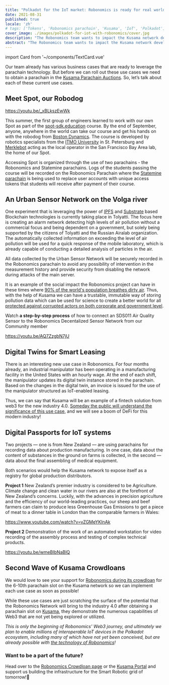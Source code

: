 ```yaml
---
title: "Polkadot for the IoT market: Robonomics is ready for real world use cases on Kusama!"
date: 2021-08-31
published: true
locale: 'zh'
# tags: ['Tokens', 'Robonomics parachain', 'Kusama', 'IoT', 'Polkadot']
cover_image: ./images/polkadot-for-iot-with-robonomics/cover.jpg
description: "The Robonomics team wants to impact the Kusama network development with four scenarios from the real world. These use cases describe unique opportunities for the crypto audience and all participants of the IoT market."
abstract: "The Robonomics team wants to impact the Kusama network development with four scenarios from the real world. These use cases describe unique opportunities for the crypto audience and all participants of the IoT market. "
---
```

import Card from '~/components/TextCard.vue'

Our team already has various business cases that are ready to leverage the parachain technology. But before we can roll out these use cases we need to obtain a parachain in the [Kusama Parachain Auctions](https://kusama.network/auctions/). So, let’s talk about each of these current use cases.

## Meet Spot, our Robodog

https://youtu.be/_xBLkszEwWk

This summer, the first group of engineers learned to work with our own Spot as part of the [spot-sdk.education](https://spot-sdk.education) course. By the end of September, anyone, anywhere in the world can take our course and get his hands on with the robodog from [Boston Dynamics](https://www.bostondynamics.com/spot). The course is developed by robotics specialists from the [ITMO University](https://en.itmo.ru/) in St. Petersburg and [Merklebot](https://merklebot.com/) acting as the local operator in the San Francisco Bay Area lab, the home of our Spot. 

Accessing Spot is organized through the use of two parachains - the Robonomics and Statemine parachains. Logs of the students passing the course will be recorded on the Robonomics Parachain where the [Statemine parachain](https://polkadot.network/statemine-upgrade-launches-new-phase-of-parachain-functionality/) is being used to replace user accounts with unique access tokens that students will receive after payment of their course.

## An Urban Sensor Network on the Volga river

One experiment that is leveraging the power of [IPFS](https://ipfs.io/) and [Substrate](https://www.substrate.io/) based Blockchain technologies is currently taking place in Tolyatti. The focus here is creating an alarm network detecting high levels of air pollution without a commercial focus and being dependent on a government, but solely being supported by the citizens of Tolyatti and the Russian Airalab organization. The automatically collected information on exceeding the level of air pollution will be used for a quick response of the mobile laboratory, which is already capable of conducting a detailed analysis of particles in the air.

All data collected by the Urban Sensor Network will be securely recorded in the Robonomics parachain to avoid any possibility of intervention in the measurement history and provide security from disabling the network during attacks of the main server. 

It is an example of the social impact the Robonomics project can have in these times where [90% of the world's population breathes dirty air](https://www.bloomberg.org/blog/accelerating-clean-air-action-one-data-point-at-a-time/). Thus, with the help of Kusama we can have a trustable, immutable way of storing pollution data which can be used for science to create a better world for all [protected against corrupted actors on both corporate and government level](https://www.brookings.edu/blog/up-front/2020/06/05/corruption-is-a-threat-to-planet-earth/).

<Card>

Watch **a step-by-step process** of how to connect an SDS011 Air Quality Sensor to the Robonomics Decentalized Sensor Network from our Community member

https://youtu.be/AQ7ZzgbN7jU

</Card>

## Digital Twins for Smart Leasing

There is an interesting new use case in Robonomics. For four months already, an industrial manipulator has been operating in a manufacturing facility in the United States with an hourly wage. At the end of each shift, the manipulator updates its digital twin instance stored in the parachain. Based on the changes in the digital twin, an invoice is issued for the use of the manipulator structured as IoT-enabled leasing. 

Thus, we can say that Kusama will be an example of a fintech solution from web3 for the new industry 4.0. [Someday the public will understand the significance of this use case](https://www2.deloitte.com/content/dam/Deloitte/us/Documents/manufacturing/us-supply-chain-of-the-autonomous-robots.pdf), and we will see a boom of DeFi for this modern industry!

## Digital Passports for IoT systems

Two projects — one is from New Zealand — are using parachains for recording data about production manufacturing. In one case, data about the content of substances in the ground on farms is collected, in the second — data about the final assembling of medical equipment. 

Both scenarios would help the Kusama network to expose itself as a registry for global production distributors.

<Card>

**Project 1** New Zealand’s premier industry is considered to be Agriculture. Climate change and clean water in our rivers are also at the forefront of New Zealand’s concerns. Luckily, with the advances in precision agriculture and the efficiency of our world-leading practices, our sheep and beef farmers can claim to produce less Greenhouse Gas Emissions to get a piece of meat to a dinner table in London than the comparable farmers in Wales:

https://www.youtube.com/watch?v=vZGMeYKInAk

</Card>

<Card>

**Project 2** Demonstration of the work of an automated workstation for video recording of the assembly process and testing of complex technical products.

https://youtu.be/wmeBIbNaBlQ

</Card>

## Second Wave of Kusama Crowdloans

We would love to see your support for [Robonomics during its crowdloan](https://robonomics.network/kusama-slot/) for the 6-10th parachain slot on the Kusama network so we can implement each use case as soon as possible!

While these use cases are just scratching the surface of the potential that the Robonomics Network will bring to the industry 4.0 after obtaining a parachain slot on [Kusama](https://kusama.network/), they demonstrate the numerous capabilities of Web3 that are not yet being explored or utilized. 

*This is only the beginning of Robonomics' Web3 journey, and ultimately we plan to enable millions of interoperable IoT devices in the Polkadot ecosystem, including many of which have not yet been conceived, but are already possible with [the technology of Robonomics](https://blog.aira.life/a-brief-introduction-to-robonomics-9b7884172e77)!*

<Card :icon="'/icons/icon-future.png'">

### Want to be a part of the future?

Head over to the [Robonomics Crowdloan page](https://robonomics.network/kusama-slot/) or the [Kusama Portal](https://polkadot.js.org/apps/?rpc=wss%3A%2F%2Fkusama-rpc.polkadot.io#/parachains/crowdloan) and support us building the infrastructure for the Smart Robotic grid of tomorrow!🦾

</Card>
